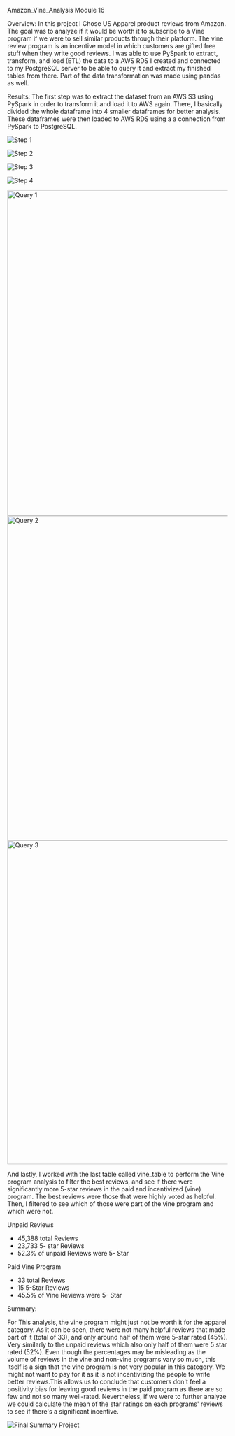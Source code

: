 Amazon_Vine_Analysis 
Module 16 


Overview:
In this project I Chose US Apparel product reviews from Amazon. The goal was to analyze if it would be worth it to subscribe to a Vine program if we were to sell similar products through their platform. The vine review program is an incentive model in which customers are gifted free stuff when they write good reviews. I was able to use PySpark to extract, transform, and load (ETL) the data to a AWS RDS I created and connected to my PostgreSQL server to be able to query it and extract my finished tables from there. Part of the data transformation was made using pandas as well.

Results: 
The first step was to extract the dataset from an AWS S3 using PySpark in order to transform it and load it to AWS again. There, I basically divided the whole dataframe into 4 smaller dataframes for better analysis. These dataframes were then loaded to AWS RDS using a a connection from PySpark to PostgreSQL.

![Step 1](https://user-images.githubusercontent.com/95897182/164992087-bf32145a-1106-43d6-aeb9-576a8aa8bbcf.png)

![Step 2](https://user-images.githubusercontent.com/95897182/164992144-f058a9c9-2cb6-432b-a8c3-d30801ec9e48.png) 

![Step 3](https://user-images.githubusercontent.com/95897182/164992236-3177d06c-5ad0-48c7-92ef-ff1ae22a2c5f.png)

![Step 4](https://user-images.githubusercontent.com/95897182/164992325-ca9071dc-9f69-43c0-99e5-d382db8e5f4f.png)

<img width="745" alt="Query 1" src="https://user-images.githubusercontent.com/95897182/164993499-b79ca189-fb98-4f98-b4e9-27672e610d46.png">

<img width="743" alt="Query 2" src="https://user-images.githubusercontent.com/95897182/164993524-2ba02a37-7d10-4993-804a-e58bd311219c.png">

<img width="741" alt="Query 3" src="https://user-images.githubusercontent.com/95897182/164993580-9091c9b3-baf8-4e5f-ac41-931478d0d3b1.png">

And lastly, I worked with the last table called vine_table to perform the Vine program analysis to filter the best reviews, and see if there were significantly more 5-star reviews in the paid and incentivized (vine) program. The best reviews were those that were highly voted as helpful. Then, I filtered to see which of those were part of the vine program and which were not.

Unpaid Reviews 
* 45,388 total Reviews 
* 23,733 5- star Reviews 
* 52.3% of unpaid Reviews were 5- Star 

Paid Vine Program 
* 33 total Reviews 
* 15 5-Star Reviews 
* 45.5% of Vine Reviews were 5- Star 


Summary: 

For This analysis, the vine program might just not be worth it for the apparel category. As it can be seen, there were not many helpful reviews that made part of it (total of 33), and only around half of them were 5-star rated (45%). Very similarly to the unpaid reviews which also only half of them were 5 star rated (52%). Even though the percentages may be misleading as the volume of reviews in the vine and non-vine programs vary so much, this itself is a sign that the vine program is not very popular in this category. We might not want to pay for it as it is not incentivizing the people to write better reviews.This allows us to conclude that customers don't feel a positivity bias for leaving good reviews in the paid program as there are so few and not so many well-rated. Nevertheless, if we were to further analyze we could calculate the mean of the star ratings on each programs' reviews to see if there's a significant incentive.


![Final Summary Project](https://user-images.githubusercontent.com/95897182/164994026-a3f27c5f-f612-4d6a-a448-45fb29f1767d.png)
























